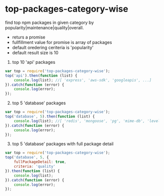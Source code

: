 
# top-packages-category-wise

find top npm packages in given category by popularity|maintenance|quality|overall.

- returs a promise
- fullfillment value for promise is array of packages
- default oredering ceriteria is 'popularity'
- default result size is 10


1. top 10 'api' packages
```js
var top = require('top-packages-category-wise');
top('api').then(function (list) {
    console.log(list); //[ 'express', 'aws-sdk', 'googleapis', ...]
}).catch(function (error) {
    console.log(error);
});
```

2. top 5 'database' packages
```js
var top = require('top-packages-category-wise');
top('database', 5).then(function (list) {
    console.log(list); //[ 'redis', 'mongoose', 'pg', 'mime-db', 'levelup' ]
}).catch(function (error) {
    console.log(error);
});
```

3. top 5 'database' packages with full package detail
```js
var top = require('top-packages-category-wise');
top('database', 5, {
    fullPackageDetail: true,
    criteria: 'quality'
}).then(function (list) {
    console.log(list);
}).catch(function (error) {
    console.log(error);
});
```
